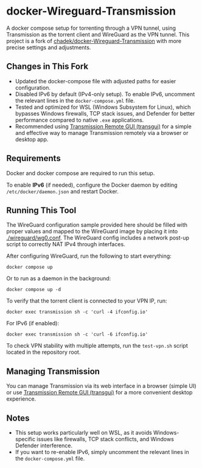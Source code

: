 # docker-Wireguard-Transmission

A docker compose setup for torrenting through a VPN tunnel, using Transmission as the torrent client and WireGuard as the VPN tunnel. This project is a fork of [chadek/docker-Wireguard-Transmission](https://github.com/chadek/docker-Wireguard-Transmission) with more precise settings and adjustments.

## Changes in This Fork
- Updated the docker-compose file with adjusted paths for easier configuration.
- Disabled IPv6 by default (IPv4-only setup). To enable IPv6, uncomment the relevant lines in the `docker-compose.yml` file.
- Tested and optimized for WSL (Windows Subsystem for Linux), which bypasses Windows firewalls, TCP stack issues, and Defender for better performance compared to native `.exe` applications.
- Recommended using [Transmission Remote GUI (transgui)](https://github.com/transmission-remote-gui/transgui) for a simple and effective way to manage Transmission remotely via a browser or desktop app.

## Requirements
Docker and docker compose are required to run this setup.

To enable **IPv6** (if needed), configure the Docker daemon by editing `/etc/docker/daemon.json` and restart Docker.

## Running This Tool
The WireGuard configuration sample provided here should be filled with proper values and mapped to the WireGuard image by placing it into [./wireguard/wg0.conf](https://github.com/chadek/docker-Wireguard-Transmission/blob/main/wireguard/wg0.conf).
The WireGuard config includes a network post-up script to correctly NAT IPv4 through interfaces.

After configuring WireGuard, run the following to start everything:

```
docker compose up
```

Or to run as a daemon in the background:

```
docker compose up -d
```

To verify that the torrent client is connected to your VPN IP, run:

```
docker exec transmission sh -c 'curl -4 ifconfig.io'
```

For IPv6 (if enabled):

```
docker exec transmission sh -c 'curl -6 ifconfig.io'
```
To check VPN stability with multiple attempts, run the `test-vpn.sh` script located in the repository root.


## Managing Transmission
You can manage Transmission via its web interface in a browser (simple UI) or use [Transmission Remote GUI (transgui)](https://github.com/transmission-remote-gui/transgui) for a more convenient desktop experience.

## Notes
- This setup works particularly well on WSL, as it avoids Windows-specific issues like firewalls, TCP stack conflicts, and Windows Defender interference.
- If you want to re-enable IPv6, simply uncomment the relevant lines in the `docker-compose.yml` file.
